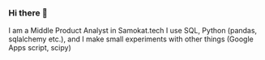 ### Hi there 👋

I am a Middle Product Analyst in Samokat.tech
I use SQL, Python (pandas, sqlalchemy etc.), and I make small experiments with other things (Google Apps script, scipy)

